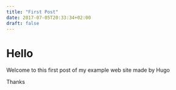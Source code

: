```yaml
---
title: "First Post"
date: 2017-07-05T20:33:34+02:00
draft: false
---
```


# Hello

Welcome to this first post of my example web site made by Hugo

Thanks
 
